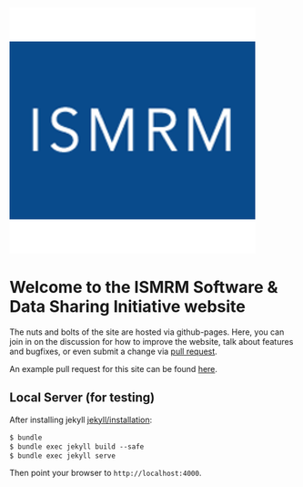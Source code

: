 [![ismrm.github.io](/images/ismrm_logo.png)](http://ismrm.github.io)

# Welcome to the ISMRM Software & Data Sharing Initiative website

The nuts and bolts of the site are hosted via github-pages.  Here, you can join
in on the discussion for how to improve the website, talk about features and
bugfixes, or even submit a change via [pull request](https://help.github.com/articles/using-pull-requests/).

An example pull request for this site can be found [here](https://github.com/ISMRM/ismrm.github.io/pull/1).

## Local Server (for testing)
After installing jekyll [jekyll/installation](https://jekyllrb.com/docs/installation/):

    $ bundle
    $ bundle exec jekyll build --safe
    $ bundle exec jekyll serve

Then point your browser to `http://localhost:4000`.
